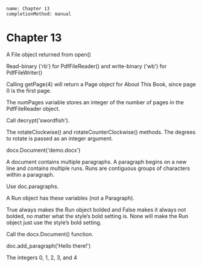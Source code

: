 ```ngMeta
name: Chapter 13
completionMethod: manual
```
# Chapter 13
A File object returned from open()

Read-binary ('rb') for PdfFileReader() and write-binary ('wb') for PdfFileWriter()

Calling getPage(4) will return a Page object for About This Book, since page 0 is the first page.

The numPages variable stores an integer of the number of pages in the PdfFileReader object.

Call decrypt('swordfish').

The rotateClockwise() and rotateCounterClockwise() methods. The degrees to rotate is passed as an integer argument.

docx.Document('demo.docx')

A document contains multiple paragraphs. A paragraph begins on a new line and contains multiple runs. Runs are contiguous groups of characters within a paragraph.

Use doc.paragraphs.

A Run object has these variables (not a Paragraph).

True always makes the Run object bolded and False makes it always not bolded, no matter what the style’s bold setting is. None will make the Run object just use the style’s bold setting.

Call the docx.Document() function.

doc.add_paragraph('Hello there!')

The integers 0, 1, 2, 3, and 4

